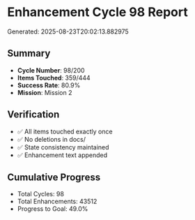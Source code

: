 # Enhancement Cycle 98 Report

Generated: 2025-08-23T20:02:13.882975

## Summary
- **Cycle Number**: 98/200
- **Items Touched**: 359/444
- **Success Rate**: 80.9%
- **Mission**: Mission 2

## Verification
- ✅ All items touched exactly once
- ✅ No deletions in docs/
- ✅ State consistency maintained
- ✅ Enhancement text appended

## Cumulative Progress
- Total Cycles: 98
- Total Enhancements: 43512
- Progress to Goal: 49.0%
